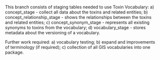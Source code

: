 This branch consists of staging tables needed to use Toxin Vocabulary:
   a) concept_stage - collect all data about the toxins and related entities;
   b) concept_relationship_stage - shows the relationships between the toxins and related entities;
   c) concept_synonym_stage - represents all existing synonyms to toxins from the vocabulary;
   d) vocabulary_stage - stores metadata about the versioning of a vocabulary.

Further work required:
   a) vocabulary testing;
   b) expand and improvements of terminology (if required); 
   c) collection of all GIS vocabularies into one package.
